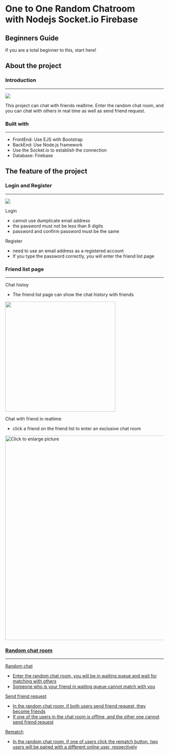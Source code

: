 One to One Random Chatroom  
with Nodejs Socket.io Firebase
===


## Beginners Guide

If you are a total beginner to this, start here!
## About the project

### Introduction
---
![](https://i.imgur.com/8ILnVPz.png)

This project can chat with friends realtime. Enter the random chat room, and you can chat with others in real time as well as send friend request.

### Built with
----
* FrontEnd: Use EJS with Bootstrap  
* BackEnd: Use Node.js framework
* Use the Socket.io to establish the connection
* Database: Firebase

## The feature of the project

### Login and Register
---

![](https://i.imgur.com/JqlZzaL.png)

Login  
* cannot use dumplicate email address
* the password must not be less than 6 digits
* password and confirm password must be the same

Register 
* need to use an email address as a registered account 
* If you type the password correctly, you will enter the friend list page

### Friend list page
---

Chat histoy  
* The friend list page can show the chat history with friends

<img src="https://i.imgur.com/AApuUUt.gif" width="350">

Chat with friend in realtime
* click a friend on the friend list to enter an exclusive chat room

<a href="https://drive.google.com/uc?export=view&id=1TXdzlAL_ZmlTbWhpy2MQKmcgfH3EtKX2"><img src="https://drive.google.com/uc?export=view&id=1TXdzlAL_ZmlTbWhpy2MQKmcgfH3EtKX2" style="width: 650px; max-width: 100%; height: auto;" title="Click to enlarge picture" />

### Random chat room
---

Random chat
* Enter the random chat room, you will be in waiting queue and wait for matching with others 
* Someone who is your friend in waiting queue cannot match with you

Send friend request
* In the random chat room, if both users send friend request, they become friends
* If one of the users in the chat room is offline, and the other one cannot send friend request

Rematch
* In the random chat room, if one of users click the rematch button, two users will be paired with a different online user, respectively









